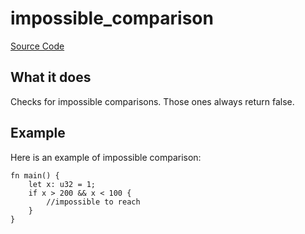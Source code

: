 # impossible_comparison

[Source Code](https://github.com/software-mansion/cairo-lint/tree/main/crates/cairo-lint-core/src/lints/double_comparison.rs#L37)

## What it does

Checks for impossible comparisons. Those ones always return false.

## Example

Here is an example of impossible comparison:

```cairo
fn main() {
    let x: u32 = 1;
    if x > 200 && x < 100 {
        //impossible to reach
    }
}
```
